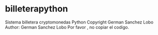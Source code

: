 # billeterapython
Sistema billetera cryptomonedas Python
Copyright German Sanchez Lobo
Author: German Sanchez Lobo
Por favor , no copiar el codigo.
